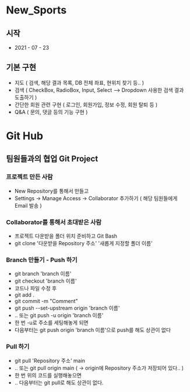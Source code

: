 # New_Sports

## 시작
- 2021 - 07 - 23

## 기본 구현
- 지도 ( 검색, 해당 결과 목록, DB 전체 좌표, 현위치 찾기 등.. )
- 검색 ( CheckBox, RadioBox, Input, Select --> Dropdown 사용한 검색 결과 도출하기 )
- 간단한 회원 관련 구현 ( 로그인, 회원가입, 정보 수정, 회원 탈퇴 등 )
- Q&A ( 문의, 댓글 등의 기능 구현 )

# Git Hub

## 팀원들과의 협업 Git Project
### 프로젝트 만든 사람
  - New Repository를 통해서 만들고
  - Settings -> Manage Access -> Collaborator 추가하기 ( 해당 팀원들에게 Email 발송 )
### Collaborator를 통해서 초대받은 사람
  - 프로젝트 다운받을 폴더 위치 준비하고 Git Bash
  - git clone '다운받을 Repository 주소' '새롭게 지정할 폴더 이름'
### Branch 만들기 - Push 하기
  - git branch 'branch 이름'
  - git checkout 'branch 이름'
  - 코드나 파일 수정 후
  - git add .
  - git commit -m "Comment"
  - git push --set-upstream origin 'branch 이름'
  -   .. 또는 git push -u origin 'branch 이름'
  - 한 번 -u로 주소를 세팅해놓게 되면
  - 다음부터는 git push origin 'branch 이름'으로 push를 해도 상관이 없다
### Pull 하기
  - git pull 'Repository 주소' main
  -   .. 또는 git pull origin main ( -> origin에 Repository 주소가 저장되어 있다.. )
  - 한 번 위의 코드를 실행해놓으면
  -   .. 다음부터는 git pull로 해도 상관이 없다.

